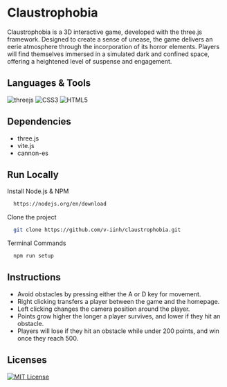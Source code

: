 # Claustrophobia

Claustrophobia is a 3D interactive game, developed with the three.js framework. Designed to create a sense of unease, the game delivers an eerie atmosphere through the incorporation of its horror elements. Players will find themselves immersed in a simulated dark and confined space, offering a heightened level of suspense and engagement.

## Languages & Tools

![threejs](https://img.shields.io/badge/three.js-000?style=for-the-badge&logo=three.js&logoColor=white)
![CSS3](https://img.shields.io/badge/css3-%231572B6.svg?style=for-the-badge&logo=css3&logoColor=white)
![HTML5](https://img.shields.io/badge/html5-%23E34F26.svg?style=for-the-badge&logo=html5&logoColor=white)

## Dependencies

- three.js
- vite.js
- cannon-es

## Run Locally

Install Node.js & NPM

```bash
  https://nodejs.org/en/download
```

Clone the project

```bash
  git clone https://github.com/v-iinh/claustrophobia.git
```

Terminal Commands

```bash
  npm run setup
```

## Instructions

- Avoid obstacles by pressing either the A or D key for movement.
- Right clicking transfers a player between the game and the homepage.
- Left clicking changes the camera position around the player.
- Points grow higher the longer a player survives, and lower if they hit an obstacle.
- Players will lose if they hit an obstacle while under 200 points, and win once they reach 500. 

## Licenses

[![MIT License](https://img.shields.io/badge/License-MIT-green.svg)](https://choosealicense.com/licenses/mit/)
